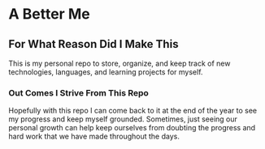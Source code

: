 # A Better Me

## For What Reason Did I Make This
This is my personal repo to store, organize, and keep track of new technologies, languages, and learning projects for myself. 

### Out Comes I Strive From This Repo
Hopefully with this repo I can come back to it at the end of the year to see my progress and keep myself grounded. Sometimes, just seeing our personal growth can help keep ourselves from doubting the progress and hard work that we have made throughout the days.
